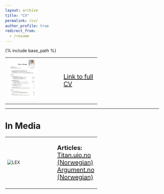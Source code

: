 ```yaml
---
layout: archive
title: "CV"
permalink: /cv/
author_profile: true
redirect_from:
  - /resume
---
```


{% include base_path %}


<table style="border-collapse: collapse; border: none;width: 60%;" border="0">
<tr>
<td style="border: none;">

<img src="/files/cv.png" alt="LEX" style="width: 60.00%; height: auto;"> 

</td>
<td style="border: none; text-align: left; font-size: 20px; vertical-align: left;width: 40.00%; ">

<a href="/files/CV_Ranum_Public.pdf" target="_blank">Link to full CV</a>

</td>
</tr>
</table>

***

In Media
======
<table style="border-collapse: collapse; border: none;width: 60%;" border="0">
<tr>
<td style="border: none; width: auto; padding-right: 10px; vertical-align: middle;">

<img src="/images/photos/uio.JPG" alt="LEX" style="width: 60.00%; height: auto;"> 

</td>
<td style="border: none; text-align: left; font-size: 20px; vertical-align: left;width: 40.00%;">

**Articles:**
<a href="https://www.titan.uio.no/innovasjon/2021/studentgrundere-vil-lage-automatisk-tegnsprak-oversetter.html" target="_blank">Titan.uio.no (Norwegian)</a>
<a href="https://argumentnett.no/2022/02/06/tetter-kommunikasjonsgapet-ved-hjelp-av-kunstig-intelligens/" target="_blank">Argument.no (Norwegian)</a>

</td>
</tr>
</table>
